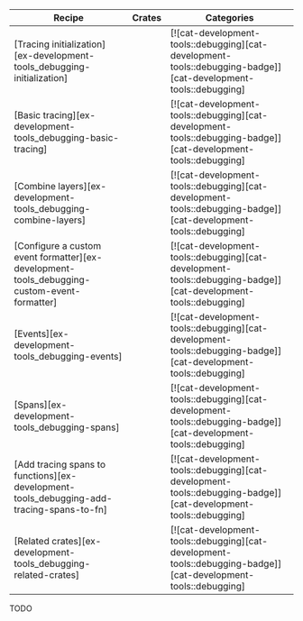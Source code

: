 | Recipe | Crates | Categories |
|--------|--------|------------|
| [Tracing initialization][ex-development-tools_debugging-initialization] |  | [![cat-development-tools::debugging][cat-development-tools::debugging-badge]][cat-development-tools::debugging] |
| [Basic tracing][ex-development-tools_debugging-basic-tracing] |  | [![cat-development-tools::debugging][cat-development-tools::debugging-badge]][cat-development-tools::debugging] |
| [Combine layers][ex-development-tools_debugging-combine-layers] |  | [![cat-development-tools::debugging][cat-development-tools::debugging-badge]][cat-development-tools::debugging] |
| [Configure a custom event formatter][ex-development-tools_debugging-custom-event-formatter] |  | [![cat-development-tools::debugging][cat-development-tools::debugging-badge]][cat-development-tools::debugging] |
| [Events][ex-development-tools_debugging-events] |  | [![cat-development-tools::debugging][cat-development-tools::debugging-badge]][cat-development-tools::debugging] |
| [Spans][ex-development-tools_debugging-spans] |  | [![cat-development-tools::debugging][cat-development-tools::debugging-badge]][cat-development-tools::debugging] |
| [Add tracing spans to functions][ex-development-tools_debugging-add-tracing-spans-to-fn] |  | [![cat-development-tools::debugging][cat-development-tools::debugging-badge]][cat-development-tools::debugging] |
| [Related crates][ex-development-tools_debugging-related-crates] |  | [![cat-development-tools::debugging][cat-development-tools::debugging-badge]][cat-development-tools::debugging] |

<div class="hidden">
TODO
</div>
